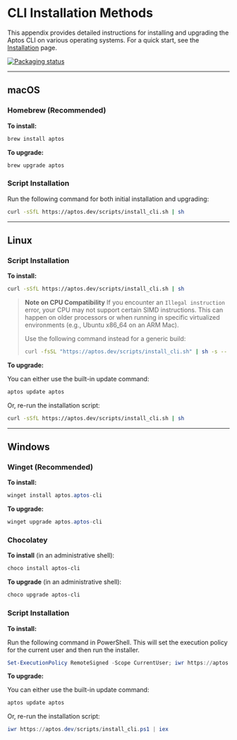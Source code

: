 # CLI Installation Methods

This appendix provides detailed instructions for installing and upgrading the Aptos CLI on various operating systems. For a quick start, see the [Installation](getting_started/installation.md) page.

[![Packaging status](https://repology.org/badge/vertical-allrepos/aptos.svg)](https://repology.org/project/aptos/versions)

---

## macOS

### Homebrew (Recommended)

**To install:**

```bash
brew install aptos
```

**To upgrade:**

```bash
brew upgrade aptos
```

### Script Installation

Run the following command for both initial installation and upgrading:

```bash
curl -sSfL https://aptos.dev/scripts/install_cli.sh | sh
```

---

## Linux

### Script Installation

**To install:**

```bash
curl -sSfL https://aptos.dev/scripts/install_cli.sh | sh
```

> **Note on CPU Compatibility**
> If you encounter an `Illegal instruction` error, your CPU may not support certain SIMD instructions. This can happen on older processors or when running in specific virtualized environments (e.g., Ubuntu x86_64 on an ARM Mac).
>
> Use the following command instead for a generic build:
>
> ```bash
> curl -fsSL "https://aptos.dev/scripts/install_cli.sh" | sh -s -- --generic-linux
> ```

**To upgrade:**

You can either use the built-in update command:

```bash
aptos update aptos
```

Or, re-run the installation script:

```bash
curl -sSfL https://aptos.dev/scripts/install_cli.sh | sh
```

---

## Windows

### Winget (Recommended)

**To install:**

```powershell
winget install aptos.aptos-cli
```

**To upgrade:**

```powershell
winget upgrade aptos.aptos-cli
```

### Chocolatey

**To install** (in an administrative shell):

```powershell
choco install aptos-cli
```

**To upgrade** (in an administrative shell):

```powershell
choco upgrade aptos-cli
```

### Script Installation

**To install:**

Run the following command in PowerShell. This will set the execution policy for the current user and then run the installer.

```powershell
Set-ExecutionPolicy RemoteSigned -Scope CurrentUser; iwr https://aptos.dev/scripts/install_cli.ps1 | iex
```

**To upgrade:**

You can either use the built-in update command:

```powershell
aptos update aptos
```

Or, re-run the installation script:

```powershell
iwr https://aptos.dev/scripts/install_cli.ps1 | iex
```

